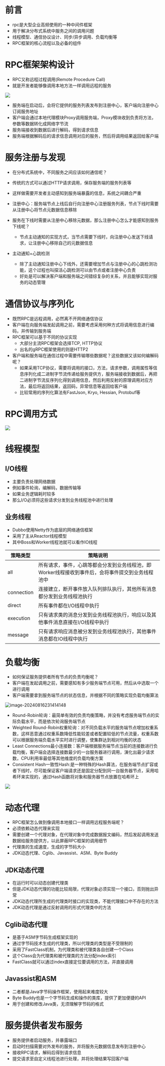 # 前言

- rpc是大型企业高频使用的一种中间件框架
- 用于解决分布式系统中服务之间的调用问题
- 线程模型、通信协议设计、同步/异步调用、负载均衡等
- RPC框架的核心流程以及必备的组件

# RPC框架架构设计

- RPC又称远程过程调用(Remote Procedure Call)
- 就是开发者能够像调用本地方法一样调用远程的服务

![](./images/RPC架构设计.png)

- 服务端在启动后，会将它提供的服务列表发布到注册中心，客户端向注册中心订阅服务地址
- 客户端会通过本地代理模块Proxy调用服务端，Proxy模块收到负责将方法，参数等数据转化成网络字节流
- 服务端接收到数据后进行解码，得到请求信息
- 服务端根据解码后的请求信息调用对应的服务，然后将调用结果返回给客户端

# 服务注册与发现

- 在分布式系统中，不同服务之间应该如何通信呢？
- 传统的方式可以通过HTTP请求调用，保存服务端的服务列表等
- 这样做需要开发者主动感知到服务端暴露的信息，系统之间耦合严重

- 注册中心：服务端节点上线后自行向注册中心注册服务列表，节点下线时需要从注册中心将节点元数据信息移除
- 服务在下线时需要从注册中心移除元数据，那么注册中心怎么才能感知到服务下线呢？
  - 节点主动通知的实现方式，当节点需要下线时，向注册中心发送下线请求，让注册中心移除自己的元数据信息
- 主动通知+心跳检测
  - 除了主动通知注册中心下线外，还需要增加节点与注册中心的心跳检测功能，这个过程也叫探活心跳检测可以由节点或者注册中心负责
  - 好处是可以解决客户端和服务端之间错综复杂的关系，并且能够实现对服务的动态管理

# 通信协议与序列化

- 既然RPC是远程调用，必然离不开网络通信协议
- 客户端在向服务端发起调用之前，需要考虑采用何种方式将调用信息进行编码，并传输到服务端
- RPC框架可以基于不同的协议实现
  - 大部分主流RPC框架会选择TCP, HTTP协议
  - 出名的gRPC框架使用的则是HTTP2
- 客户端和服务端在通信过程中需要传输哪些数据呢？这些数据又该如何编解码呢？
  - 如果采用TCP协议，需要将调用的接口，方法，请求参数，调用属性等信息序列化成二进制字节流传递给服务提供方，服务端接收到数据后，再把二进制字节流反序列化得到调用信息，然后利用反射的原理调用对应方法，最后将返回结果，返回码，异常信息等返回给客户端
  - 比较常用的序列化算法有FastJson, Kryo, Hessian, Protobuf等

# RPC调用方式

![](./images/RPC调用方式.png)

# 线程模型

## I/O线程

- 主要负责处理网络数据
- 例如事件轮询，编解码，数据传输等
- 如果业务逻辑耗时较多
- 那么I/O必须将这些请求分发到业务线程池中进行处理

## 业务线程

- Dubbo使用Netty作为底层的网络通信框架
- 采用了主从Reactor线程模型
- 其中Boss和Worker线程池就可以看作IO线程

| 策略类型   | 策略说明                                                     |
| ---------- | ------------------------------------------------------------ |
| all        | 所有请求，事件，心跳等都会分发到业务线程池，即Worker线程接收到事件后，会将事件提交到业务线程池中 |
| connection | 连接建立，断开事件放入队列排队执行，其他所有消息都分发到业务线程池执行 |
| direct     | 所有事件都在I/O线程中执行                                    |
| execution  | 只有请求类的消息分发到业务线程池执行，响应以及其他事件消息直接在I/O线程中执行 |
| message    | 只有请求响应消息被分发到业务线程池执行，其他事件消息都在IO线程中执行 |

# 负载均衡

- 如何保证服务提供者所有节点的负责均衡呢？
- 客户端在发起调用之前，需要感知有多少服务端节点可用，然后从中选取一个进行调用
- 客户端需要拿到服务端节点的状态信息，并根据不同的策略实现负载均衡算法

![image-20240816231414148](./images/image-20240816231414148.png)

- Round-Robin轮询：最简单有效的负责均衡策略，并没有考虑服务端节点的实际负载水平，而是依次轮询服务端节点
- Weighted Round-Robin权重轮询：对不同负载水平的服务端节点增加权重系数，这样恶意通过权重系数降低性能较差或者配置较低的节点流量，权重系数可以根据服务端负载水平实时进行调整，使集群达到相对均衡的状态
- Least Connections最小连接数：客户端根据服务端节点当前的连接数进行负载均衡，客户端会选择连接数最少的一台服务器进行调用，演化出最少请求数，CPU利用率最低等其他维度的负载均衡方案
- Consistent Hash一致性Hash:是一种特殊的Hash算法，在服务端节点扩容或者下线时，尽可能保证客户端请求还是固定分配到同一台服务器节点，采用哈希环来实现的，通过Hash函数将对象和服务器节点放置在哈希环上

![](./images/一致性Hash算法.png)

# 动态代理

- RPC框架怎么做到像调用本地接口一样调用远程服务端呢？
- 必须依赖动态代理来实现
- 需要创建一个代理对象，在代理对象中完成数据报文编码，然后发起调用发送数据给服务提供方，以此屏蔽RPC框架的调用细节
- 代理类的生成速度，生成的字节码大小
- JDK动态代理、Cglib、Javassist、ASM、Byte Buddy

## JDK动态代理

- 在运行时可以动态创建代理类
- 但是JDK动态代理的功能比较局限，代理对象必须实现一个接口，否则抛出异常
- JDK动态代理所生成的代理类时接口的实现类，不能代理接口中不存在的方法
- JDK动态代理是通过反射调用的形式代理类中的方法

## Cglib动态代理

- 是基于ASM字节码生成框架实现的
- 通过字节码技术生成的代理类，所以代理类的类型是不受限制的
- 采用了FastClass机制，为代理类和被代理类各自创建一个Class
- 这个Class会为代理类和被代理类的方法分配index索引
- FastClass就可以通过index直接定位要调用的方法，并直接调用

## Javassist和ASM

- 二者都是Java字节码操作框架，使用起来难度较大
- Byte Buddy也是一个字节码生成和操作的类库，提供了更加便捷的API
- 用于创建和修改Java类，无须理解字节码的格式

# 服务提供者发布服务

- 服务提供者启动服务，并暴露端口
- 启动时扫描需要对外发布的服务，并将服务元数据信息发布到注册中心
- 接收RPC请求，解码后得到请求信息
- 提交请求至自定义线程池进行处理，并将处理结果写回客户端